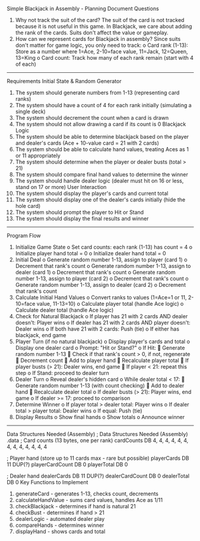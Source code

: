 Simple Blackjack in Assembly - Planning Document
Questions
1.	Why not track the suit of the card? The suit of the card is not tracked because it is not useful in this game. In Blackjack, we care about adding the rank of the cards. Suits don't affect the value or gameplay.
2.	How can we represent cards for Blackjack in assembly? Since suits don't matter for game logic, you only need to track: 
o	Card rank (1-13): Store as a number where 1=Ace, 2-10=face value, 11=Jack, 12=Queen, 13=King
o	Card count: Track how many of each rank remain (start with 4 of each)
________________________________________
Requirements
Initial State & Random Generator
1.	The system should generate numbers from 1-13 (representing card ranks)
2.	The system should have a count of 4 for each rank initially (simulating a single deck)
3.	The system should decrement the count when a card is drawn
4.	The system should not allow drawing a card if its count is 0
Blackjack Logic
3.	The system should be able to determine blackjack based on the player and dealer's cards (Ace + 10-value card = 21 with 2 cards)
4.	The system should be able to calculate hand values, treating Aces as 1 or 11 appropriately
5.	The system should determine when the player or dealer busts (total > 21)
6.	The system should compare final hand values to determine the winner
7.	The system should handle dealer logic (dealer must hit on 16 or less, stand on 17 or more)
User Interaction
8.	The system should display the player's cards and current total
9.	The system should display one of the dealer's cards initially (hide the hole card)
10.	The system should prompt the player to Hit or Stand
11.	The system should display the final results and winner
________________________________________
Program Flow
1.	Initialize Game State 
o	Set card counts: each rank (1-13) has count = 4
o	Initialize player hand total = 0
o	Initialize dealer hand total = 0
2.	Initial Deal 
o	Generate random number 1-13, assign to player (card 1)
o	Decrement that rank's count
o	Generate random number 1-13, assign to dealer (card 1)
o	Decrement that rank's count
o	Generate random number 1-13, assign to player (card 2)
o	Decrement that rank's count
o	Generate random number 1-13, assign to dealer (card 2)
o	Decrement that rank's count
3.	Calculate Initial Hand Values 
o	Convert ranks to values (1=Ace=1 or 11, 2-10=face value, 11-13=10)
o	Calculate player total (handle Ace logic)
o	Calculate dealer total (handle Ace logic)
4.	Check for Natural Blackjack 
o	If player has 21 with 2 cards AND dealer doesn't: Player wins
o	If dealer has 21 with 2 cards AND player doesn't: Dealer wins
o	If both have 21 with 2 cards: Push (tie)
o	If either has blackjack, end game
5.	Player Turn (if no natural blackjack) 
o	Display player's cards and total
o	Display one dealer card
o	Prompt: "Hit or Stand?"
o	If Hit: 
	Generate random number 1-13
	Check if that rank's count > 0, if not, regenerate
	Decrement count
	Add to player hand
	Recalculate player total
	If player busts (> 21): Dealer wins, end game
	If player < 21: repeat this step
o	If Stand: proceed to dealer turn
6.	Dealer Turn 
o	Reveal dealer's hidden card
o	While dealer total < 17: 
	Generate random number 1-13 (with count checking)
	Add to dealer hand
	Recalculate dealer total
o	If dealer busts (> 21): Player wins, end game
o	If dealer >= 17: proceed to comparison
7.	Determine Winner 
o	If player total > dealer total: Player wins
o	If dealer total > player total: Dealer wins
o	If equal: Push (tie)
8.	Display Results 
o	Show final hands
o	Show totals
o	Announce winner
________________________________________
Data Structures Needed (Assembly)
; Data Structures Needed (Assembly)
.data
; Card counts (13 bytes, one per rank)
cardCounts DB 4, 4, 4, 4, 4, 4, 4, 4, 4, 4, 4, 4, 4
 
; Player hand (store up to 11 cards max - rare but possible)
playerCards DB 11 DUP(?)
playerCardCount DB 0
playerTotal DB 0
 
; Dealer hand
dealerCards DB 11 DUP(?)
dealerCardCount DB 0
dealerTotal DB 0
Key Functions to Implement
1.	generateCard - generates 1-13, checks count, decrements
2.	calculateHandValue - sums card values, handles Ace as 1/11
3.	checkBlackjack - determines if hand is natural 21
4.	checkBust - determines if hand > 21
5.	dealerLogic - automated dealer play
6.	compareHands - determines winner
7.	displayHand - shows cards and total


